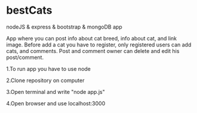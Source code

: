 # bestCats
nodeJS &amp; express &amp; bootstrap &amp; mongoDB app

App where you can post info about cat breed, info about cat, and link image. Before add a cat you have to register, only registered users can add cats, and comments. Post and comment owner can delete and edit his post/comment. 

1.To run app you have to use node

2.Clone repository on computer

3.Open terminal and write "node app.js"

4.Open browser and use localhost:3000

